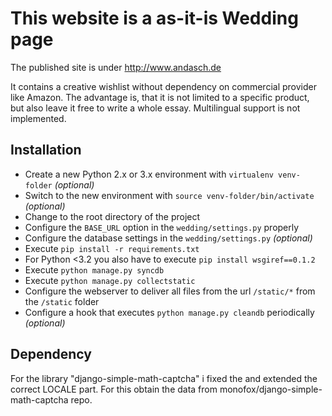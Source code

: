 # This website is a as-it-is Wedding page
The published site is under http://www.andasch.de

It contains a creative wishlist without dependency on commercial provider like Amazon. 
The advantage is, that it is not limited to a specific product, but also leave it free to write a whole essay. 
Multilingual support is not implemented.

## Installation
- Create a new Python 2.x or 3.x environment with `virtualenv venv-folder` _(optional)_
- Switch to the new environment with `source venv-folder/bin/activate` _(optional)_
- Change to the root directory of the project
- Configure the `BASE_URL` option in the `wedding/settings.py` properly
- Configure the database settings in the `wedding/settings.py` _(optional)_
- Execute `pip install -r requirements.txt`
- For Python <3.2 you also have to execute `pip install wsgiref==0.1.2`
- Execute `python manage.py syncdb`
- Execute `python manage.py collectstatic` 
- Configure the webserver to deliver all files from the url `/static/*` from the `/static` folder
- Configure a hook that executes `python manage.py cleandb` periodically _(optional)_

## Dependency
For the library "django-simple-math-captcha" i fixed the and extended the correct LOCALE part. For this obtain the data from monofox/django-simple-math-captcha repo.
